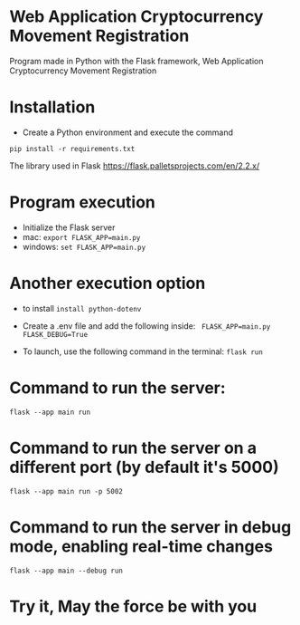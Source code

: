# Web Application Cryptocurrency Movement Registration	

Program made in Python with the Flask framework, Web Application Cryptocurrency Movement Registration

# Installation
- Create a Python environment and execute the command
```
pip install -r requirements.txt
```
The library used in Flask https://flask.palletsprojects.com/en/2.2.x/

# Program execution
- Initialize the Flask server
- mac: ```export FLASK_APP=main.py```
- windows: ```set FLASK_APP=main.py```

# Another execution option
- to install
  ```install python-dotenv```

- Create a .env file and add the following inside:
``` FLASK_APP=main.py```
``` FLASK_DEBUG=True ```

- To launch, use the following command in the terminal:
``` flask run ```

# Command to run the server:
```flask --app main run```

# Command to run the server on a different port (by default it's 5000)
```flask --app main run -p 5002```

# Command to run the server in debug mode, enabling real-time changes
```flask --app main --debug run```

# Try it, May the force be with you
